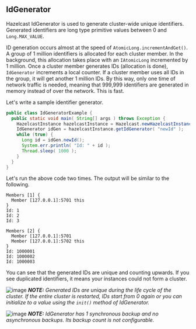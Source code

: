 

## IdGenerator

Hazelcast IdGenerator is used to generate cluster-wide unique identifiers. Generated identifiers are long type primitive values between 0 and `Long.MAX_VALUE`. 

ID generation occurs almost at the speed of `AtomicLong.incrementAndGet()`. A group of 1 million identifiers is allocated for each cluster member. In the background, this allocation takes place with an `IAtomicLong` incremented by 1 million. Once a cluster member generates IDs (allocation is done), `IdGenerator` increments a local counter. If a cluster member uses all IDs in the group, it will get another 1 million IDs. By this way, only one time of network traffic is needed, meaning that 999,999 identifiers are generated in memory instead of over the network. This is fast.

Let's write a sample identifier generator.

```java
public class IdGeneratorExample {
  public static void main( String[] args ) throws Exception {
    HazelcastInstance hazelcastInstance = Hazelcast.newHazelcastInstance();
    IdGenerator idGen = hazelcastInstance.getIdGenerator( "newId" );
    while (true) {
      Long id = idGen.newId();
      System.err.println( "Id: " + id );
      Thread.sleep( 1000 );
    }
  }
}
```

Let's run the above code two times. The output will be similar to the following.

```plain
Members [1] {
  Member [127.0.0.1]:5701 this
}
Id: 1
Id: 2
Id: 3
```


```plain
Members [2] {
  Member [127.0.0.1]:5701
  Member [127.0.0.1]:5702 this
}
Id: 1000001
Id: 1000002
Id: 1000003
```

You can see that the generated IDs are unique and counting upwards. If you see duplicated identifiers, it means your instances could not form a cluster. 


![image](images/NoteSmall.jpg) ***NOTE:*** *Generated IDs are unique during the life cycle of the cluster. If the entire cluster is restarted, IDs start from 0 again or you can initialize to a value using the `init()` method of IdGenerator.*

![image](images/NoteSmall.jpg) ***NOTE:*** *IdGenerator has 1 synchronous backup and no asynchronous backups. Its backup count is not configurable.*


